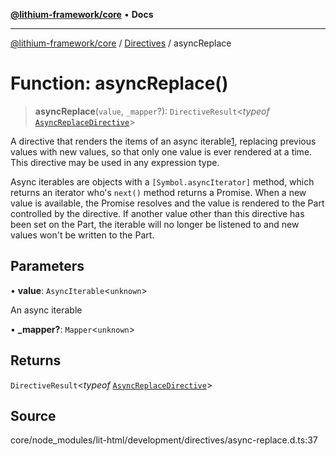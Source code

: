 [**@lithium-framework/core**](../../../README.md) • **Docs**

***

[@lithium-framework/core](../../../README.md) / [Directives](../README.md) / asyncReplace

# Function: asyncReplace()

> **asyncReplace**(`value`, `_mapper`?): `DirectiveResult`\<*typeof* [`AsyncReplaceDirective`](../classes/AsyncReplaceDirective.md)\>

A directive that renders the items of an async iterable[1], replacing
previous values with new values, so that only one value is ever rendered
at a time. This directive may be used in any expression type.

Async iterables are objects with a `[Symbol.asyncIterator]` method, which
returns an iterator who's `next()` method returns a Promise. When a new
value is available, the Promise resolves and the value is rendered to the
Part controlled by the directive. If another value other than this
directive has been set on the Part, the iterable will no longer be listened
to and new values won't be written to the Part.

[1]: https://developer.mozilla.org/en-US/docs/Web/JavaScript/Reference/Statements/for-await...of

## Parameters

• **value**: `AsyncIterable`\<`unknown`\>

An async iterable

• **\_mapper?**: `Mapper`\<`unknown`\>

## Returns

`DirectiveResult`\<*typeof* [`AsyncReplaceDirective`](../classes/AsyncReplaceDirective.md)\>

## Source

core/node\_modules/lit-html/development/directives/async-replace.d.ts:37
